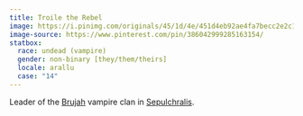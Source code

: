 ```yaml
---
title: Troile the Rebel
image: https://i.pinimg.com/originals/45/1d/4e/451d4eb92ae4fa7becc2e2c142b72fb4.jpg
image-source: https://www.pinterest.com/pin/386042999285163154/
statbox:
  race: undead (vampire)
  gender: non-binary [they/them/theirs]
  locale: arallu
  case: "14"
---
```



Leader of the [Brujah](https://whitewolf.fandom.com/wiki/Brujah) vampire clan in [Sepulchralis](../locales/sepulchralis).
